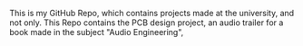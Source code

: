 This is my GitHub Repo, which contains projects made at the university, and not only. This Repo contains the PCB design project, an audio trailer for a book made in the subject "Audio Engineering",
